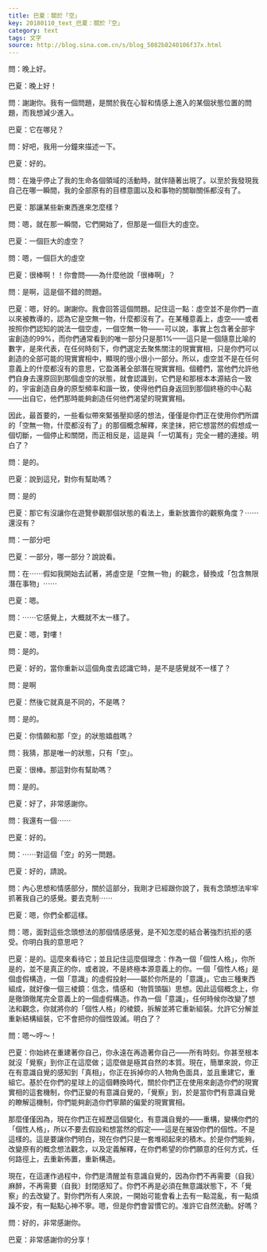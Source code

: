 ```yaml
---
title: 巴夏：關於「空」
key: 20180110_text_巴夏：關於「空」
category: text
tags: 文字
source: http://blog.sina.com.cn/s/blog_5082b8240106f37x.html
---
```


問：晚上好。

巴夏：晚上好！

問：謝謝你。我有一個問題，是關於我在心智和情感上進入的某個狀態位置的問題，而我想減少進入。

巴夏：它在哪兒？

問：好吧，我用一分鐘來描述一下。

巴夏：好的。

問：在幾乎停止了我的生命各個領域的活動時，就伴隨著出現了。以至於我發現我自己在哪一瞬間，我的全部原有的目標意圖以及和事物的關聯關係都沒有了。

巴夏：那讓某些新東西進來怎麼樣？

問：嗯，就在那一瞬間，它們開始了，但那是一個巨大的虛空。

巴夏：一個巨大的虛空？

問：嗯，一個巨大的虛空

巴夏：很棒啊！！你會問——為什麼他說「很棒啊」？

問：是啊，這是個不錯的問題。

巴夏：嗯，好的。謝謝你。我會回答這個問題。記住這一點：虛空並不是你們一直以來被教導的，認為它是空無一物，什麼都沒有了。在某種意義上，虛空——或者按照你們認知的說法一個空虛，一個空無一物——-可以說，事實上包含著全部宇宙創造的99%，而你們通常看到的唯一部分只是那1%——這只是一個隨意比喻的數字，是來代表，在任何時刻下，你們選定去聚焦關注的現實實相，只是你們可以創造的全部可能的現實實相中，顯現的很小很小一部分。所以，虛空並不是在任何意義上的什麼都沒有的意思，它盈滿著全部潛在現實實相。個體們，當他們允許他們自身去還原回到那個虛空的狀態，就會認識到，它們是和那根本本源結合一致的，宇宙創造自身的原型頻率和諧一致，使得他們自身返回到那個終極的中心點——出自它，他們那時能夠創造任何他們渴望的現實實相。

因此，最首要的，一些看似帶來緊張壓抑感的想法，僅僅是你們正在使用你們所謂的「空無一物，什麼都沒有了」的那個概念解釋，來塗抹，把它想當然的假想成一個切斷，一個停止和關閉，而正相反是，這是與「一切萬有」完全一體的連接。明白了？

問：是的。

巴夏：說到這兒，對你有幫助嗎？

問：是的

巴夏：那它有沒讓你在遊覽參觀那個狀態的看法上，重新放置你的觀察角度？⋯⋯還沒有？

問：一部分吧

巴夏：一部分，哪一部分？說說看。

問：在⋯⋯假如我開始去試著，將虛空是「空無一物」的觀念，替換成「包含無限潛在事物」⋯⋯

巴夏：嗯。

問：⋯⋯它感覺上，大概就不太一樣了。

巴夏：嗯，對嘍！

問：是的。

巴夏：好的，當你重新以這個角度去認識它時，是不是感覺就不一樣了？

問：是啊

巴夏：然後它就真是不同的，不是嗎？

問：是的。

巴夏：你情願和那「空」的狀態嬉戲嗎？

問：我猜，那是唯一的狀態，只有「空」。

巴夏：很棒。那這對你有幫助嗎？

問：是的。

巴夏：好了，非常感謝你。

問：我還有一個⋯⋯

巴夏：好的。

問：⋯⋯對這個「空」的另一問題。

巴夏：好的，請說。

問：內心思想和情感部分，關於這部分，我剛才已經跟你說了，我有念頭想法牢牢抓著我自己的感覺。要去克制⋯⋯

巴夏：嗯，你們全都這樣。

問：嗯，面對這些念頭想法的那個情感感覺，是不知怎麼的結合著強烈抗拒的感受。你明白我的意思吧？

巴夏：是的。這麼來看待它；並且記住這麼個理念：作為一個「個性人格」，你所是的，並不是真正的你，或者說，不是終極本源意義上的你。一個「個性人格」是個虛假構造，一個「意識」的虛假投射——屬於你所是的「意識」。它由三種東西組成，就好像一個三棱鏡：信念，情感和（物質頭腦）思想。因此這個概念上，你是徹頭徹尾完全意義上的一個虛假構造。作為一個「意識」，任何時候你改變了想法和觀念，你就將你的「個性人格」的棱鏡，拆解並將它重新組裝。允許它分解並重新結構組裝，它不會把你的個性毀滅。明白了？

問：嗯～哼～！

巴夏：你始終在重建著你自己，你永遠在再造著你自己——所有時刻。你甚至根本就沒「覺察」到你正在這麼做；這麼做是極其自然的本質。現在，簡單來說，你正在有意識自覺的感知到「真相」，你正在拆掉你的人物角色面具，並且重建它，重組它。基於在你們的星球上的這個轉換時代，關於你們正在使用來創造你們的現實實相的這套機制，你們正變的有意識自覺的，「覺察」到，於是當你們有意識自覺的瞭解這機制，你們能夠創造你們寧願的偏愛的現實實相。

那麼僅僅因為，現在你們正在經歷這個變化，有意識自覺的——重構，變構你們的「個性人格」，所以不要去假設和想當然的假定——這是在摧毀你們的個性。不是這樣的。這是要讓你們明白，現在你們只是一套堆砌起來的積木。於是你們能夠，改變原有的概念想法觀念，以及定義解釋，在你們希望的你們願意的任何方式，任何路徑上，去重新佈置，重新構造。

現在，在這運作過程中，你們是清醒並有意識自覺的，因為你們不再需要（自我）麻醉，不再需要（自我）封閉感知了。你們不再是必須在無意識狀態下，不「覺察」的去改變了。對你們所有人來說，一開始可能會看上去有一點混亂，有一點煩躁不安，有一點點心神不寧。嗯，但是你們會習慣它的。准許它自然流動。好嗎？

問：好的，非常感謝你。

巴夏：非常感謝你的分享！
